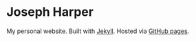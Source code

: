 # Joseph Harper

My personal website. Built with [Jekyll](https://jekyllrb.com/). Hosted via [GitHub pages](https://pages.github.com/).